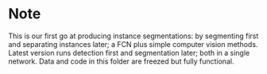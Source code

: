 # Note
This is our first go at producing instance segmentations: by segmenting first and separating instances later; a FCN plus simple computer vision methods. Latest version runs detection first and segmentation later; both in a single network. Data and code in this folder are freezed but fully functional.
